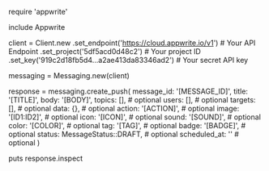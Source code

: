 require 'appwrite'

include Appwrite

client = Client.new
    .set_endpoint('https://cloud.appwrite.io/v1') # Your API Endpoint
    .set_project('5df5acd0d48c2') # Your project ID
    .set_key('919c2d18fb5d4...a2ae413da83346ad2') # Your secret API key

messaging = Messaging.new(client)

response = messaging.create_push(
    message_id: '[MESSAGE_ID]',
    title: '[TITLE]',
    body: '[BODY]',
    topics: [], # optional
    users: [], # optional
    targets: [], # optional
    data: {}, # optional
    action: '[ACTION]', # optional
    image: '[ID1:ID2]', # optional
    icon: '[ICON]', # optional
    sound: '[SOUND]', # optional
    color: '[COLOR]', # optional
    tag: '[TAG]', # optional
    badge: '[BADGE]', # optional
    status: MessageStatus::DRAFT, # optional
    scheduled_at: '' # optional
)

puts response.inspect
